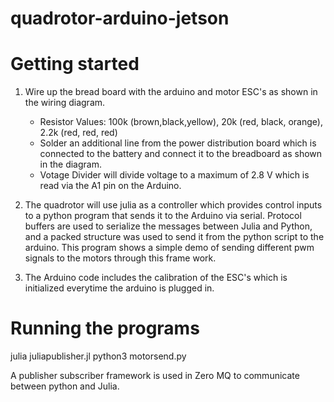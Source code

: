 # quadrotor-arduino-jetson

# Getting started 

1. Wire up the bread board with the arduino and motor ESC's as shown in the wiring diagram. 
   - Resistor Values: 100k (brown,black,yellow), 20k (red, black, orange), 2.2k (red, red, red)
   - Solder an additional line from the power distribution board which is connected to the battery and connect it to the breadboard as shown in the diagram. 
   - Votage Divider will divide voltage to a maximum of 2.8 V which is read via the A1 pin on the Arduino. 

2. The quadrotor will use julia as a controller which provides control inputs to a python program that sends it to the Arduino via serial. Protocol buffers are used to serialize the messages between Julia and Python, and a packed structure was used to send it from the python script to the arduino. This program shows a simple demo of sending different pwm signals to the motors through this frame work. 

3. The Arduino code includes the calibration of the ESC's which is initialized everytime the arduino is plugged in. 

# Running the programs

julia juliapublisher.jl
python3 motorsend.py

A publisher subscriber framework is used in Zero MQ to communicate between python and Julia. 

